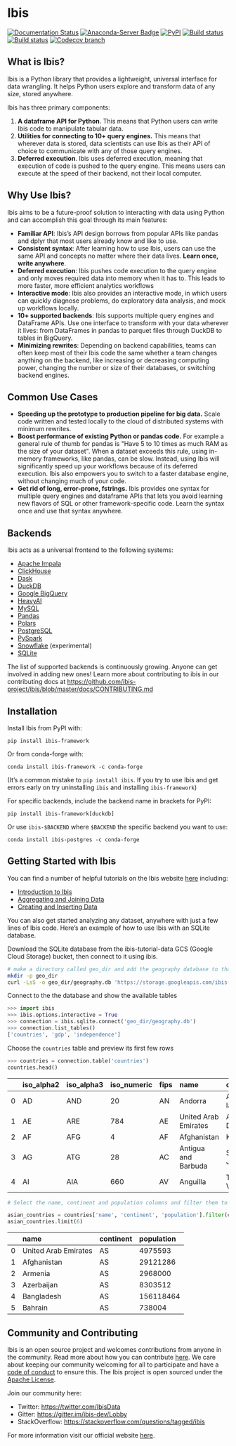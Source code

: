 # Ibis

[![Documentation Status](https://img.shields.io/badge/docs-docs.ibis--project.org-blue.svg)](http://ibis-project.org)
[![Anaconda-Server Badge](https://anaconda.org/conda-forge/ibis-framework/badges/version.svg)](https://anaconda.org/conda-forge/ibis-framework)
[![PyPI](https://img.shields.io/pypi/v/ibis-framework.svg)](https://pypi.org/project/ibis-framework)
[![Build status](https://github.com/ibis-project/ibis/actions/workflows/ibis-main.yml/badge.svg)](https://github.com/ibis-project/ibis/actions/workflows/ibis-main.yml?query=branch%3Amaster)
[![Build status](https://github.com/ibis-project/ibis/actions/workflows/ibis-backends.yml/badge.svg)](https://github.com/ibis-project/ibis/actions/workflows/ibis-backends.yml?query=branch%3Amaster)
[![Codecov branch](https://img.shields.io/codecov/c/github/ibis-project/ibis/master.svg)](https://codecov.io/gh/ibis-project/ibis)

## What is Ibis?

Ibis is a Python library that provides a lightweight, universal interface for data wrangling. It helps Python users explore and transform data of any size, stored anywhere.

Ibis has three primary components:

1. **A dataframe API for Python**.
This means that Python users can write Ibis code to manipulate tabular data.
2. **Utilities for connecting to 10+ query engines.**
This means that wherever data is stored, data scientists can use Ibis as their API of choice to communicate with any of those query engines. 
3. **Deferred execution**.
Ibis uses deferred execution, meaning that execution of code is pushed to the query engine.
This means users can execute at the speed of their backend, not their local computer.

## Why Use Ibis?

Ibis aims to be a future-proof solution to interacting with data using Python and can accomplish this goal through its main features:

* **Familiar API**: Ibis’s API design borrows from popular APIs like pandas and dplyr that most users already know and like to use.
* **Consistent syntax**: After learning how to use Ibis, users can use the same API and concepts no matter where their data lives.
**Learn once, write anywhere**.
* **Deferred execution**: Ibis pushes code execution to the query engine and only moves required data into memory when it has to.
This leads to more faster, more efficient analytics workflows
* **Interactive mode**: Ibis also provides an interactive mode, in which users can quickly diagnose problems, do exploratory data analysis, and mock up workflows locally.
* **10+ supported backends**: Ibis supports multiple query engines and DataFrame APIs.
Use one interface to transform with your data wherever it lives: from DataFrames in pandas to parquet files through DuckDB to tables in BigQuery.
* **Minimizing rewrites**: Depending on backend capabilities, teams can often keep most of their Ibis code the same whether a team changes anything on the backend, like increasing or decreasing computing power, changing the number or size of their databases, or switching backend engines. 

## Common Use Cases

* **Speeding up the prototype to production pipeline for big data.**
Scale code written and tested locally to the cloud of distributed systems with minimum rewrites.
* **Boost performance of existing Python or pandas code.**
For example a general rule of thumb for pandas is "Have 5 to 10 times as much RAM as the size of your dataset".
When a dataset exceeds this rule, using in-memory frameworks, like pandas, can be slow.
Instead, using Ibis will significantly speed up your workflows because of its deferred execution.
Ibis also empowers you to switch to a faster database engine, without changing much of your code.
* **Get rid of long, error-prone, fstrings.**
Ibis provides one syntax for multiple query engines and dataframe APIs that lets you avoid learning new flavors of SQL or other framework-specific code.
Learn the syntax once and use that syntax anywhere. 

## Backends

Ibis acts as a universal frontend to the following systems:

- [Apache Impala](https://ibis-project.org/docs/latest/backends/Impala/)
- [ClickHouse](https://ibis-project.org/docs/latest/backends/ClickHouse/)
- [Dask](https://ibis-project.org/docs/latest/backends/Dask/)
- [DuckDB](https://ibis-project.org/docs/latest/backends/DuckDB/)
- [Google BigQuery](https://github.com/ibis-project/ibis-bigquery)
- [HeavyAI](https://github.com/heavyai/ibis-heavyai)
- [MySQL](https://ibis-project.org/docs/latest/backends/MySQL/)
- [Pandas](https://ibis-project.org/docs/latest/backends/Pandas/)
- [Polars](https://ibis-project.org/docs/latest/backends/Polars/)
- [PostgreSQL](https://ibis-project.org/docs/latest/backends/PostgreSQL/)
- [PySpark](https://ibis-project.org/docs/latest/backends/PySpark/)
- [Snowflake](https://ibis-project.org/docs/dev/backends/Snowflake) (experimental)
- [SQLite](https://ibis-project.org/docs/latest/backends/SQLite/)

The list of supported backends is continuously growing. Anyone can get involved
in adding new ones! Learn more about contributing to ibis in our contributing
docs at https://github.com/ibis-project/ibis/blob/master/docs/CONTRIBUTING.md

## Installation

Install Ibis from PyPI with:

```
pip install ibis-framework
```

Or from conda-forge with:

```
conda install ibis-framework -c conda-forge
```

(It’s a common mistake to `pip install ibis`. If you try to use Ibis and get errors early on try uninstalling `ibis` and installing `ibis-framework`)

For specific backends, include the backend name in brackets for PyPI:

```
pip install ibis-framework[duckdb]
```

Or use `ibis-$BACKEND` where `$BACKEND` the specific backend you want to use:

```
conda install ibis-postgres -c conda-forge
```

## Getting Started with Ibis

You can find a number of helpful tutorials on the Ibis website
[here](https://ibis-project.org/docs/latest/tutorial/01-Introduction-to-Ibis/)
including:

- [Introduction to Ibis](https://ibis-project.org/docs/latest/tutorial/01-Introduction-to-Ibis/)
- [Aggregating and Joining Data](https://ibis-project.org/docs/latest/tutorial/02-Aggregates-Joins/)
- [Creating and Inserting Data](https://ibis-project.org/docs/latest/tutorial/05-IO-Create-Insert-External-Data/)

You can also get started analyzing any dataset, anywhere with just a few lines of Ibis code.
Here’s an example of how to use Ibis with an SQLite database.

Download the SQLite database from the ibis-tutorial-data GCS (Google Cloud Storage) bucket, then connect to it using ibis.

```bash
# make a directory called geo_dir and add the geography database to that folder
mkdir -p geo_dir
curl -LsS -o geo_dir/geography.db 'https://storage.googleapis.com/ibis-tutorial-data/geography.db'
```

Connect to the the database and show the available tables

```python
>>> import ibis
>>> ibis.options.interactive = True
>>> connection = ibis.sqlite.connect('geo_dir/geography.db')
>>> connection.list_tables()
['countries', 'gdp', 'independence']
```

Choose the `countries` table and preview its first few rows

```python
>>> countries = connection.table('countries')
countries.head()
```

|     | iso_alpha2 | iso_alpha3 | iso_numeric | fips | name                 | capital          | area_km2 | population | continent |
| :-- | :--------- | :--------- | :---------- | :--- | :------------------- | :--------------- | :------- | :--------- | :-------- |
| 0   | AD         | AND        | 20          | AN   | Andorra              | Andorra la Vella | 468      | 84000      | EU        |
| 1   | AE         | ARE        | 784         | AE   | United Arab Emirates | Abu Dhabi        | 82880    | 4975593    | AS        |
| 2   | AF         | AFG        | 4           | AF   | Afghanistan          | Kabul            | 647500   | 29121286   | AS        |
| 3   | AG         | ATG        | 28          | AC   | Antigua and Barbuda  | St. Johns        | 443      | 86754      | NA        |
| 4   | AI         | AIA        | 660         | AV   | Anguilla             | The Valley       | 102      | 13254      | NA        |

```python
# Select the name, continent and population columns and filter them to only return countries from Asia

asian_countries = countries['name', 'continent', 'population'].filter(countries['continent'] == 'AS')
asian_countries.limit(6)
```

|     | name                 | continent | population |
| :-- | :------------------- | :-------- | :--------- |
| 0   | United Arab Emirates | AS        | 4975593    |
| 1   | Afghanistan          | AS        | 29121286   |
| 2   | Armenia              | AS        | 2968000    |
| 3   | Azerbaijan           | AS        | 8303512    |
| 4   | Bangladesh           | AS        | 156118464  |
| 5   | Bahrain              | AS        | 738004     |

## Community and Contributing

Ibis is an open source project and welcomes contributions from anyone in the community.
Read more about how you can contribute [here](https://github.com/ibis-project/ibis/blob/master/docs/CONTRIBUTING.md).
We care about keeping our community welcoming for all to participate and have a [code of conduct](https://github.com/ibis-project/ibis/blob/master/docs/CODE_OF_CONDUCT.md) to ensure this.
The Ibis project is open sourced under the [Apache License](https://github.com/ibis-project/ibis/blob/master/LICENSE.txt).

Join our community here:

- Twitter: https://twitter.com/IbisData
- Gitter: https://gitter.im/ibis-dev/Lobby
- StackOverflow: https://stackoverflow.com/questions/tagged/ibis

For more information visit our official website [here](https://ibis-project.org/docs/latest/).
